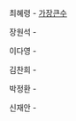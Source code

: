 최혜령 - [가장큰수](https://school.programmers.co.kr/learn/courses/30/lessons/42746?language=python3)

장원석 - 

이다영 - 

김찬희 - 

박정환 - 

신재안 - 
